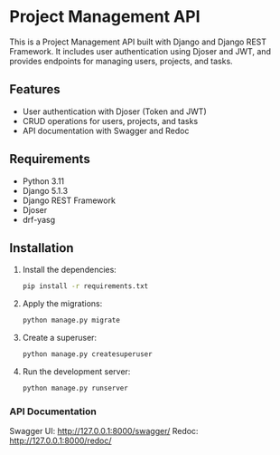 # Project Management API

This is a Project Management API built with Django and Django REST Framework. It includes user authentication using Djoser and JWT, and provides endpoints for managing users, projects, and tasks.

## Features

- User authentication with Djoser (Token and JWT)
- CRUD operations for users, projects, and tasks
- API documentation with Swagger and Redoc

## Requirements

- Python 3.11
- Django 5.1.3
- Django REST Framework
- Djoser
- drf-yasg

## Installation


1. Install the dependencies:

    ```sh
    pip install -r requirements.txt
    ```

2. Apply the migrations:
    ```sh 
    python manage.py migrate
    ```

3. Create a superuser:
    ```sh
    python manage.py createsuperuser
    ```
4. Run the development server:
    ```sh
    python manage.py runserver
    ```
### API Documentation

Swagger UI: http://127.0.0.1:8000/swagger/
Redoc: http://127.0.0.1:8000/redoc/